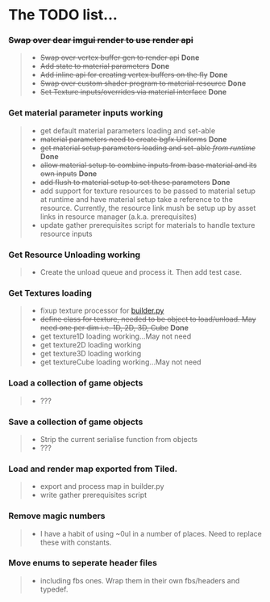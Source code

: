 The TODO list...
================

### ~~Swap over dear imgui render to use render api~~
>* ~~Swap over vertex buffer gen to render api~~ **Done**
>* ~~Add state to material parameters~~ **Done**
>* ~~Add inline api for creating vertex buffers on the fly~~ **Done**
>* ~~Swap over custom shader program to material resource~~ **Done**
>* ~~Set Texture inputs/overrides via material interface~~ **Done**

### Get material parameter inputs working
>* get default material parameters loading and set-able
>* ~~material parameters need to create bgfx Uniforms~~ **Done**
>* ~~get material setup parameters loading and set-able *from runtime*~~ **Done**
>* ~~allow material setup to combine inputs from base material and its own inputs~~ **Done**
>* ~~add flush to material setup to set these parameters~~ **Done**
>* add support for texture resources to be passed to material setup at runtime and have material setup take a reference to the resource. Currently, the resource link mush be setup up by asset links in resource manager (a.k.a. prerequisites)
>* update gather prerequisites script for materials to handle texture resource inputs

### Get Resource Unloading working
>* Create the unload queue and process it. Then add test case.

### Get Textures loading
>* fixup texture processor for [builder.py](https://github.com/JoJo2nd/hart/blob/master/data/builder/builder.py)
>* ~~define class for texture, needed to be object to load/unload. May need one per dim i.e. 1D, 2D, 3D, Cube~~ **Done**
>* get texture1D loading working...May not need
>* get texture2D loading working
>* get texture3D loading working
>* get textureCube loading working...May not need

### Load a collection of game objects
>* ???

### Save a collection of game objects
>* Strip the current serialise function from objects
>* ???

### Load and render map exported from Tiled.
>* export and process map in builder.py
>* write gather prerequisites script

### Remove magic numbers
>* I have a habit of using ~0ul in a number of places. Need to replace these with constants.

### Move enums to seperate header files
>* including fbs ones. Wrap them in their own fbs/headers and typedef.
